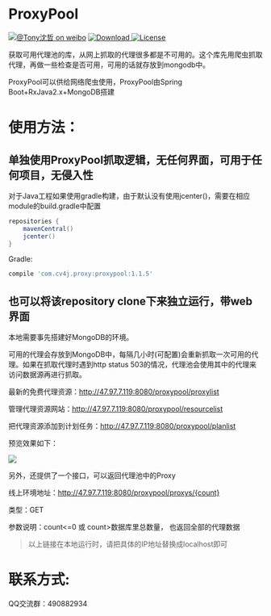 # ProxyPool

[![@Tony沈哲 on weibo](https://img.shields.io/badge/weibo-%40Tony%E6%B2%88%E5%93%B2-blue.svg)](http://www.weibo.com/fengzhizi715)
 [ ![Download](https://api.bintray.com/packages/fengzhizi715/maven/proxypool/images/download.svg) ](https://bintray.com/fengzhizi715/maven/proxypool/_latestVersion)
[![License](https://img.shields.io/badge/license-Apache%202-lightgrey.svg)](https://www.apache.org/licenses/LICENSE-2.0.html)


获取可用代理池的库，从网上抓取的代理很多都是不可用的。这个库先用爬虫抓取代理，再做一些检查是否可用，可用的话就存放到mongodb中。

ProxyPool可以供给网络爬虫使用，ProxyPool由Spring Boot+RxJava2.x+MongoDB搭建


# 使用方法：
## 单独使用ProxyPool抓取逻辑，无任何界面，可用于任何项目，无侵入性

对于Java工程如果使用gradle构建，由于默认没有使用jcenter()，需要在相应module的build.gradle中配置

```groovy
repositories {
    mavenCentral()
    jcenter()
}
```

Gradle:

```groovy
compile 'com.cv4j.proxy:proxypool:1.1.5'
```


## 也可以将该repository clone下来独立运行，带web界面

本地需要事先搭建好MongoDB的环境。

可用的代理会存放到MongoDB中，每隔几小时(可配置)会重新抓取一次可用的代理。如果在抓取代理时遇到http status 503的情况，代理池会使用其中的代理来访问数据源再进行抓取。

最新的免费代理资源：http://47.97.7.119:8080/proxypool/proxylist

管理代理资源网站：http://47.97.7.119:8080/proxypool/resourcelist

把代理资源添加到计划任务：http://47.97.7.119:8080/proxypool/planlist

预览效果如下：

![](proxy_list.png)


另外，还提供了一个接口，可以返回代理池中的Proxy

线上环境地址：http://47.97.7.119:8080/proxypool/proxys/{count}

类型：GET

参数说明：count<=0  或 count>数据库里总数量， 也返回全部的代理数据

> 以上链接在本地运行时，请把具体的IP地址替换成localhost即可


# 联系方式:
QQ交流群：490882934

